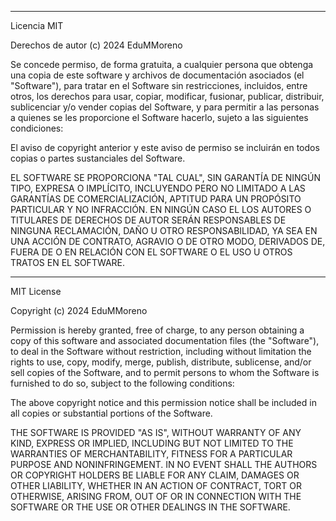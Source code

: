 --------------------------------------------------------------

Licencia MIT

Derechos de autor (c) 2024 EduMMoreno

Se concede permiso, de forma gratuita, a cualquier persona que obtenga una copia
de este software y archivos de documentación asociados (el "Software"), para tratar
en el Software sin restricciones, incluidos, entre otros, los derechos
para usar, copiar, modificar, fusionar, publicar, distribuir, sublicenciar y/o vender
copias del Software, y para permitir a las personas a quienes se les proporcione el Software
hacerlo, sujeto a las siguientes condiciones:

El aviso de copyright anterior y este aviso de permiso se incluirán en todos
copias o partes sustanciales del Software.

EL SOFTWARE SE PROPORCIONA "TAL CUAL", SIN GARANTÍA DE NINGÚN TIPO, EXPRESA O
IMPLÍCITO, INCLUYENDO PERO NO LIMITADO A LAS GARANTÍAS DE COMERCIALIZACIÓN,
APTITUD PARA UN PROPÓSITO PARTICULAR Y NO INFRACCIÓN. EN NINGÚN CASO EL
LOS AUTORES O TITULARES DE DERECHOS DE AUTOR SERÁN RESPONSABLES DE NINGUNA RECLAMACIÓN, DAÑO U OTRO
RESPONSABILIDAD, YA SEA EN UNA ACCIÓN DE CONTRATO, AGRAVIO O DE OTRO MODO, DERIVADOS DE,
FUERA DE O EN RELACIÓN CON EL SOFTWARE O EL USO U OTROS TRATOS EN EL SOFTWARE.

--------------------------------------------------------------

MIT License

Copyright (c) 2024 EduMMoreno

Permission is hereby granted, free of charge, to any person obtaining a copy
of this software and associated documentation files (the "Software"), to deal
in the Software without restriction, including without limitation the rights
to use, copy, modify, merge, publish, distribute, sublicense, and/or sell
copies of the Software, and to permit persons to whom the Software is
furnished to do so, subject to the following conditions:

The above copyright notice and this permission notice shall be included in all
copies or substantial portions of the Software.

THE SOFTWARE IS PROVIDED "AS IS", WITHOUT WARRANTY OF ANY KIND, EXPRESS OR
IMPLIED, INCLUDING BUT NOT LIMITED TO THE WARRANTIES OF MERCHANTABILITY,
FITNESS FOR A PARTICULAR PURPOSE AND NONINFRINGEMENT. IN NO EVENT SHALL THE
AUTHORS OR COPYRIGHT HOLDERS BE LIABLE FOR ANY CLAIM, DAMAGES OR OTHER
LIABILITY, WHETHER IN AN ACTION OF CONTRACT, TORT OR OTHERWISE, ARISING FROM,
OUT OF OR IN CONNECTION WITH THE SOFTWARE OR THE USE OR OTHER DEALINGS IN THE
SOFTWARE.